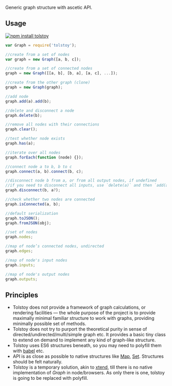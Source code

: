 Generic graph structure with ascetic API.

## Usage

[![npm install tolstoy](https://nodei.co/npm/tolstoy.png?mini=true)](https://npmjs.org/package/tolstoy/)

```js
var Graph = require('tolstoy');

//create from a set of nodes
var graph = new Graph([a, b, c]);

//create from a set of connected nodes
graph = new Graph([[a, b], [b, a], [a, c], ...]);

//create from the other graph (clone)
graph = new Graph(graph);

//add node
graph.add(a).add(b);

//delete and disconnect a node
graph.delete(b);

//remove all nodes with their connections
graph.clear();

//test whether node exists
graph.has(a);

//iterate over all nodes
graph.forEach(function (node) {});

//connect node a to b, b to c
graph.connect(a, b).connect(b, c);

//disconnect node b from a, or from all output nodes, if undefined
//if you need to disconnect all inputs, use `delete(a)` and then `add(a)`.
graph.disconnect(b, a?);

//check whether two nodes are connected
graph.isConnected(a, b);

//default serialization
graph.toJSON();
graph.fromJSON(obj);

//set of nodes
graph.nodes;

//map of node’s connected nodes, undirected
graph.edges;

//map of node's input nodes
graph.inputs;

//map of node's output nodes
graph.outputs;
```


## Principles

* Tolstoy does not provide a framework of graph calculations, or rendering facilities — the whole purpose of the project is to provide maximally minimal familiar structure to work with graphs, providing minimally possible set of methods.
* Tolstoy does not try to purport the theoretical purity in sense of directed/undirected/multi/simple graph etc. It provides a basic tiny class to extend on demand to implement any kind of graph-like structure.
* Tolstoy uses ES6 structures beneath, so you may need to polyfill them with [babel](https://babeljs.io/docs/setup/) etc.
* API is as close as possible to native structures like [Map](https://developer.mozilla.org/en-US/docs/Web/JavaScript/Reference/Global_Objects/Map), [Set](https://developer.mozilla.org/en-US/docs/Web/JavaScript/Reference/Global_Objects/Set). Structures should be felt naturally.
* Tolstoy is a temporary solution, akin to [xtend](https://npmjs.org/package/xtend), till there is no native implementation of _Graph_ in node/browsers. As only there is one, tolstoy is going to be replaced with polyfill.
